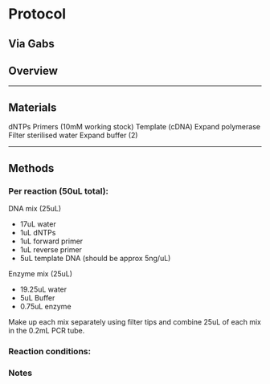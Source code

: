 # Protocol
Via Gabs
------------------------------------------------------------------
## Overview


------------------------------------------------------------------
## Materials

dNTPs
Primers (10mM working stock)
Template (cDNA)
Expand polymerase
Filter sterilised water
Expand buffer (2)

------------------------------------------------------------------
## Methods

### Per reaction (50uL total):
DNA mix (25uL)
- 17uL water
- 1uL dNTPs
- 1uL forward primer
- 1uL reverse primer
- 5uL template DNA (should be approx 5ng/uL)

Enzyme mix (25uL)
- 19.25uL water
- 5uL Buffer
- 0.75uL enzyme

Make up each mix separately using filter tips and combine 25uL of each mix in the 0.2mL PCR tube.

### Reaction conditions:


### Notes
